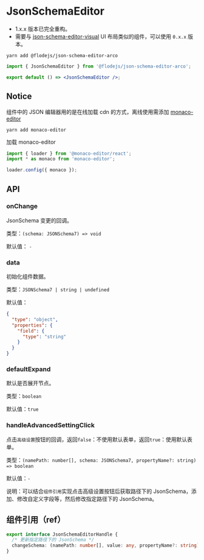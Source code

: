 # JsonSchemaEditor

- 1.x.x 版本已完全重构。
- 需要与 [json-schema-editor-visual](https://github.com/Open-Federation/json-schema-editor-visual) UI 布局类似的组件，可以使用 `0.x.x` 版本。

```shell
yarn add @flodejs/json-schema-editor-arco
```

```jsx
import { JsonSchemaEditor } from '@flodejs/json-schema-editor-arco';

export default () => <JsonSchemaEditor />;
```

## Notice

组件中的 JSON 编辑器用的是在线加载 cdn 的方式，离线使用需添加 [monaco-editor](https://github.com/microsoft/monaco-editor)

```shell
yarn add monaco-editor
```

加载 monaco-editor

```jsx ｜ pure
import { loader } from '@monaco-editor/react';
import * as monaco from 'monaco-editor';

loader.config({ monaco });
```

## API

### onChange

JsonSchema 变更的回调。

类型：`(schema: JSONSchema7) => void`

默认值： `-`

### data

初始化组件数据。

类型：`JSONSchema7 | string | undefined`

默认值：

```json
{
  "type": "object",
  "properties": {
    "field": {
      "type": "string"
    }
  }
}
```

### defaultExpand

默认是否展开节点。

类型：`boolean`

默认值：`true`

### handleAdvancedSettingClick

点击`高级设置`按钮的回调，返回`false`：不使用默认表单，返回`true`：使用默认表单。

类型：`(namePath: number[], schema: JSONSchema7, propertyName?: string) => boolean`

默认值：`-`

说明：可以结合`组件引用`实现点击高级设置按钮后获取路径下的 JsonSchema，添加、修改自定义字段等，然后修改指定路径下的 JsonSchema。

## 组件引用（ref）

```ts
export interface JsonSchemaEditorHandle {
  /* 更新指定路径下的 JsonSchema */
  changeSchema: (namePath: number[], value: any, propertyName?: string) => void;
}
```
